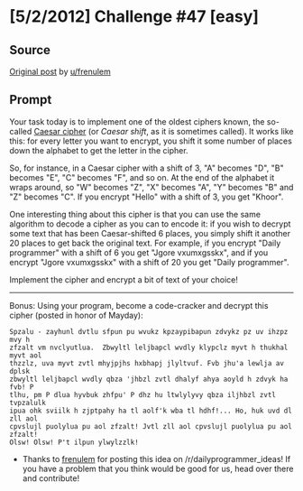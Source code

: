 # [5/2/2012] Challenge #47 [easy]

## Source

[Original post](https://old.reddit.com/r/dailyprogrammer/comments/t33vi/522012_challenge_47_easy/) by [u/frenulem](http://www.reddit.com/user/frenulem)

## Prompt

Your task today is to implement one of the oldest ciphers known, the so-called [Caesar cipher](http://en.wikipedia.org/wiki/Caesar_cipher) (or *Caesar shift*, as it is sometimes called). It works like this: for every letter you want to encrypt, you shift it some number of places down the alphabet to get the letter in the cipher.

So, for instance, in a Caesar cipher with a shift of 3, "A" becomes "D", "B" becomes "E", "C" becomes "F", and so on. At the end of the alphabet it wraps around, so "W" becomes "Z", "X" becomes "A", "Y" becomes "B" and "Z" becomes "C". If you encrypt "Hello" with a shift of 3, you get "Khoor".

One interesting thing about this cipher is that you can use the same algorithm to decode a cipher as you can to encode it: if you wish to decrypt some text that has been Caesar-shifted 6 places, you simply shift it another 20 places to get back the original text. For example, if you encrypt "Daily programmer"  with a shift of 6 you get "Jgore vxumxgsskx", and if you encrypt "Jgore vxumxgsskx" with a shift of 20 you get "Daily programmer".

Implement the cipher and encrypt a bit of text of your choice!


***
Bonus: Using your program, become a code-cracker and decrypt this cipher (posted in honor of Mayday):

    Spzalu - zayhunl dvtlu sfpun pu wvukz kpzaypibapun zdvykz pz uv ihzpz mvy h
    zfzalt vm nvclyutlua.  Zbwyltl leljbapcl wvdly klypclz myvt h thukhal myvt aol
    thzzlz, uva myvt zvtl mhyjpjhs hxbhapj jlyltvuf. Fvb jhu'a lewlja av dplsk
    zbwyltl leljbapcl wvdly qbza 'jhbzl zvtl dhalyf ahya aoyld h zdvyk ha fvb! P
    tlhu, pm P dlua hyvbuk zhfpu' P dhz hu ltwlylyvy qbza iljhbzl zvtl tvpzalulk
    ipua ohk sviilk h zjptpahy ha tl aolf'k wba tl hdhf!... Ho, huk uvd dl zll aol
    cpvslujl puolylua pu aol zfzalt! Jvtl zll aol cpvslujl puolylua pu aol zfzalt!
    Olsw! Olsw! P't ilpun ylwylzzlk!

* Thanks to [frenulem](http://www.reddit.com/user/frenulem) for posting this idea on /r/dailyprogrammer_ideas! If you have a problem that you think would be good for us, head over there and contribute!
